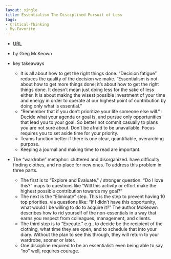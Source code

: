 ```yaml
---
layout: single
title: Essentialism The Disciplined Pursuit of Less
tags:
- Critical-Thinking
- My-Favorite
---
```



- [URL](https://www.amazon.com/Essentialism-Disciplined-Pursuit-Greg-McKeown/dp/0804137382)
- by Greg McKeown

- key takeaways 
  + It is all about how to get the right things done. “Decision fatigue” reduces the quality of the decision we make. “Essentialism is not about how to get more things done; it’s about how to get the right things done. It doesn’t mean just doing less for the sake of less either. It is about making the wisest possible investment of your time and energy in order to operate at our highest point of contribution by doing only what is essential.”
  + “Remember that if you don’t prioritize your life someone else will.” :  Decide what your agenda or goal is, and pursue only opportunities that lead you to your goal. So better not commit casually to plans you are not sure about. Don't be afraid to be unavailable. Focus requires you to set aside time for your priority.
  + Teams function better if there is one clear, quantifiable, overarching purpose.
  + Keeping a journal and making time to read are important. 


- The “wardrobe” metaphor: cluttered and disorganized.  have difficulty finding clothes, and  no place for new ones. To address this problem in three parts.
  + The first is to “Explore and Evaluate." / stronger question: “Do I love this?”  maps to questions like  “Will this activity or effort make the highest possible contribution towards my goal?” 
  + The next is the “Eliminate” step. This is the step to prevent  having 10 top priorities. via questions like: “If I didn’t have this opportunity, what would I be willing to do to acquire it?” The author McKeown describes how to rid yourself of the non-essentials in a way that earns you respect from colleagues, management, and clients.
  + The third step is to “Execute.” e.g., to decide be the recipient of the clothing, what time they are open, and to schedule that into your diary. Without the plan to see this through, they will return to your wardrobe, sooner or later.
  + One discipline required to be an essentialist: even being able to say “no” well, requires courage.

